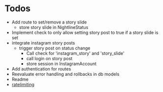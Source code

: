 # Todos
* Add route to set/remove a story slide
    * store story slide in NightlineStatus
* Implement check to only allow setting story post to true if a story slide is set
* integrate instagram story posts
    * trigger story post on status change
        * Call check for 'instagram_story' and 'story_slide'
        * call login on story post
        * store session in InstagramAccount
* Add authentication for routes
* Reevaluate error handling and rollbacks in db models
* Readme
* [ratelimiting](https://flask-limiter.readthedocs.io/en/stable/)